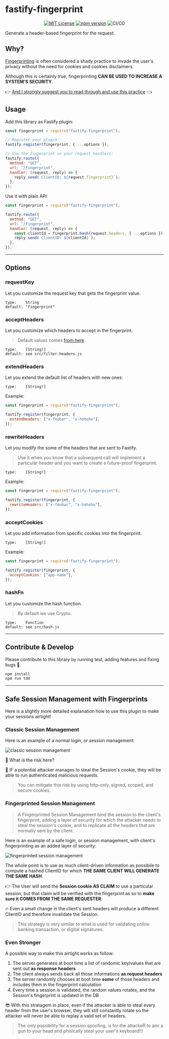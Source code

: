 # fastify-fingerprint

<div align="center">

[![MIT License](https://img.shields.io/github/license/marcopeg/fastify-fingerprint.svg?color=blue)](https://github.com/marcopeg/fastify-fingerprint/blob/master/LICENSE)
[![npm version](https://badge.fury.io/js/fastify-fingerprint.svg)](https://badge.fury.io/js/fastify-fingerprint)
![CI/CD](https://github.com/marcopeg/fastify-fingerprint/actions/workflows/npm-publish.yml/badge.svg)

</div>

Generate a header-based fingerprint for the request.

## Why?

[Fingerprinting](https://en.wikipedia.org/wiki/Device_fingerprint) is often considered a shady practice to invade the user's privacy without the need for cookies and cookies disclaimers.

Although this is certainly true, fingerprinting **CAN BE USED TO INCREASE A SYSTEM'S SECURITY**.

👉 [And I strongly suggest you to read through and use this practice](#safe-session-management-with-fingerprints) 👈

## Usage

Add this library as Fastify plugin:

```js
const fingerprint = require("fastify-fingerprint");

// Register your plugin:
fastify.register(fingerprint, { ...options });

// Use the fingerprint in your request handlers:
fastify.route({
  method: "GET",
  url: "/fingerprint",
  handler: (request, reply) => {
    reply.send(`ClientID: ${request.fingerprint}`);
  },
});
```

Use it with plain API:

```js
const fingerprint = require("fastify-fingerprint");

fastify.route({
  method: "GET",
  url: "/fingerprint",
  handler: (request, reply) => {
    const clientId = fingerprint.hash(request.headers, { ...options });
    reply.send(`ClientID: ${clientId}`);
  },
});
```

---

## Options

### requestKey

Let you customize the request key that gets the fingerprint value.

```
type:    String
default: "fingerprint"
```

### acceptHeaders

Let you customize which headers to accept in the fingerprint.

> Default values comes [from here](https://privacycheck.sec.lrz.de/passive/fp_hs/fp_header_signature.php).

```
type:    [String!]
default: see src/filter-headers.js
```

### extendHeaders

Let you extend the default list of headers with new ones:

```
type:    [String!]
```

Example:

```js
const fingerprint = require("fastify-fingerprint");

fastify.register(fingerprint, {
  extendHeaders: ["x-foobar", "x-hohoho"],
});
```

### rewriteHeaders

Let you modify the some of the headers that are sent to Fastify.

> Use it when you know that a subsequent call will implement a particular header and you want to create a future-proof fingerprint.

```
type:    [String!]
```

Example:

```js
const fingerprint = require("fastify-fingerprint");

fastify.register(fingerprint, {
  rewriteHeaders: ["x-foobar", "x-hohoho"],
});
```

### acceptCookies

Let you add information from specific cookies into the fingerprint.

```
type:    [String!]
```

Example:

```js
const fingerprint = require("fastify-fingerprint");

fastify.register(fingerprint, {
  acceptCookies: ["app-name"],
});
```

### hashFn

Let you customize the hash function.

> By default we use Crypto.

```
type:    Function
default: see src/hash.js
```

---

## Contribute & Develop

Please contribute to this library by running test, adding features and fixing bugs 🙏.

```js
npm install
npm run tdd
```

---

## Safe Session Management with Fingerprints

Here is a slightly more detailed explanation how to use this plugin to make your sessions airtight!

### Classic Session Management

Here is an example of a normal login, or session management:

![classic session management](./docs//session-management-classic.png)

🧐 What is the risk here?

🚧 IF a potential attacker manages to steal the Session's cookie, they will be able to run authenticated malicious requests.

> You can mitigate this risk by using http-only, signed, scoped, and secure cookies.

### Fingerprinted Session Management

> A Fingerprinted Session Management bind the session to the client's fingerprint, adding a layer of security for which the attacker needs to steal the session's cookie, and to replicate all the headers that are normally sent by the client.

Here is an example of a safe login, or session management, with client's fingerprinting as an added layer of security:

![fingerprinted session management](./docs//session-management-fingerprinted.png)

The whole point is to use as much client-driven information as possibile to compute a
hashed ClientID for which **THE SAME CLIENT WILL GENERATE THE SAME HASH**.

👉 The User will send the **Session cookie AS CLAIM** to use a particular session, but that claim
will be verified with the fingerprint as so to **make sure it COMES FROM THE SAME REQUESTER**.

🔥 Even a small change in the client's sent headers will produce a different ClientID
and therefore invalidate the Session.

> This strategy is very similar to what is used for validating online banking transaction,
> or digital signatures.

### Even Stronger

A possible way to make this airtight works as follow:

1. The server generates at boot time a list of randomic key/values that are sent
   out **as response headers**
2. The client always sends back all those informations **as request headers**
3. The server randomly chooses at boot time **some** of those headers and includes
   them in the fingerprint calculation
4. Every time a session is validated, the random values rotates, and the Session's
   fingerprint is updated in the DB

😎 With this stratagem in place, even if the attacker is able to steal every header
from the user's browser, they will still constantly rotate so the attacker will never be able to replay a valid set of headers.

> The only possibility for a session spoofing, is for the attackeR to aim a gun to your
> head and phisically steal your user's keyboard!!!
